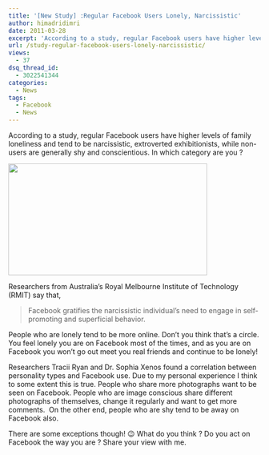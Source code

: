 ```yaml
---
title: '[New Study] :Regular Facebook Users Lonely, Narcissistic'
author: himadridimri
date: 2011-03-28
excerpt: 'According to a study, regular Facebook users have higher levels of family loneliness and tend to be narcissistic, extroverted exhibitionists, while non-users are generally shy and conscientious. In which category are you ? '
url: /study-regular-facebook-users-lonely-narcissistic/
views:
  - 37
dsq_thread_id:
  - 3022541344
categories:
  - News
tags:
  - Facebook
  - News
---
```

According to a study, regular Facebook users have higher levels of family loneliness and tend to be narcissistic, extroverted exhibitionists, while non-users are generally shy and conscientious. In which category are you ?

[<img class="alignnone size-full wp-image-6370" src="http://cdn.devilsworkshop.org/files/2011/03/Facebook-people.jpg" alt="" width="397" height="223" />][1]

Researchers from Australia&#8217;s Royal Melbourne Institute of Technology (RMIT) say that,

> Facebook gratifies the narcissistic individual&#8217;s need to engage in self-promoting and superficial behavior.

People who are lonely tend to be more online. Don&#8217;t you think that&#8217;s a circle. You feel lonely you are on Facebook most of the times, and as you are on Facebook you won&#8217;t go out meet you real friends and continue to be lonely!

Researchers Tracii Ryan and Dr. Sophia Xenos found a correlation between personality types and Facebook use. Due to my personal experience I think to some extent this is true. People who share more photographs want to be seen on Facebook. People who are image conscious share different photographs of themselves, change it regularly and want to get more comments.  On the other end, people who are shy tend to be away on Facebook also.

There are some exceptions though! 😉 What do you think ? Do you act on Facebook the way you are ? Share your view with me.

 [1]: http://cdn.devilsworkshop.org/files/2011/03/Facebook-people.jpg
